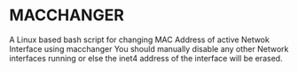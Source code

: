 # MACCHANGER
A Linux based bash script for changing MAC Address of active Netwok Interface using macchanger
You should manually disable any other Network interfaces running or else the inet4 address of the interface will be erased.
